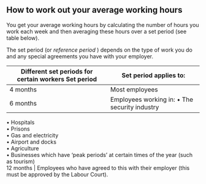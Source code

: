 ##  How to work out your average working hours

You get your average working hours by calculating the number of hours you work
each week and then averaging these hours over a set period (see table below).

The set period (or _reference period_ ) depends on the type of work you do and
any special agreements you have with your employer.

Different set periods for certain workers  **Set period** |  **Set period applies to:**  
---|---  
4 months  |  Most employees   
6 months  |  Employees working in:  • The security industry   
• Hospitals  
• Prisons  
• Gas and electricity  
• Airport and docks  
• Agriculture  
• Businesses which have ‘peak periods’ at certain times of the year (such as
tourism)  
12 months  |  Employees who have agreed to this with their employer (this must be approved by the Labour Court).   
  